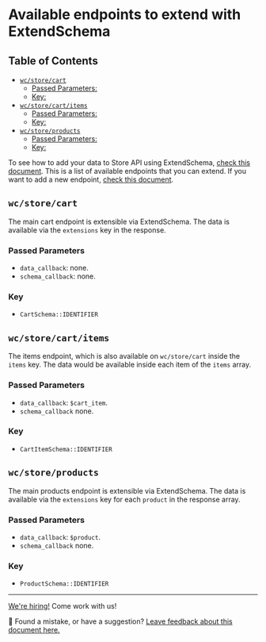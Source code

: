 # Available endpoints to extend with ExtendSchema <!-- omit in toc -->

## Table of Contents <!-- omit in toc -->

-   [`wc/store/cart`](#wcstorecart)
    -   [Passed Parameters:](#passed-parameters)
    -   [Key:](#key)
-   [`wc/store/cart/items`](#wcstorecartitems)
    -   [Passed Parameters:](#passed-parameters-1)
    -   [Key:](#key-1)
-   [`wc/store/products`](#wcstoreproducts)
    -   [Passed Parameters:](#passed-parameters-2)
    -   [Key:](#key-2)

To see how to add your data to Store API using ExtendSchema, [check this document](./extend-rest-api-add-data.md). This is a list of available endpoints that you can extend. If you want to add a new endpoint, [check this document](./extend-rest-api-new-endpoint.md).

## `wc/store/cart`

The main cart endpoint is extensible via ExtendSchema. The data is available via the `extensions` key in the response.

### Passed Parameters

-   `data_callback`: none.
-   `schema_callback`: none.

### Key

-   `CartSchema::IDENTIFIER`

## `wc/store/cart/items`

The items endpoint, which is also available on `wc/store/cart` inside the `items` key. The data would be available inside each item of the `items` array.

### Passed Parameters

-   `data_callback`: `$cart_item`.
-   `schema_callback` none.

### Key

-   `CartItemSchema::IDENTIFIER`

## `wc/store/products`

The main products endpoint is extensible via ExtendSchema. The data is available via the `extensions` key for each `product` in the response array.

### Passed Parameters

-   `data_callback`: `$product`.
-   `schema_callback` none.

### Key

-   `ProductSchema::IDENTIFIER`

<!-- FEEDBACK -->

---

[We're hiring!](https://woocommerce.com/careers/) Come work with us!

🐞 Found a mistake, or have a suggestion? [Leave feedback about this document here.](https://github.com/woocommerce/woocommerce-gutenberg-products-block/issues/new?assignees=&labels=type%3A+documentation&template=--doc-feedback.md&title=Feedback%20on%20./docs/extensibility/available-endpoints-to-extend.md)

<!-- /FEEDBACK -->
